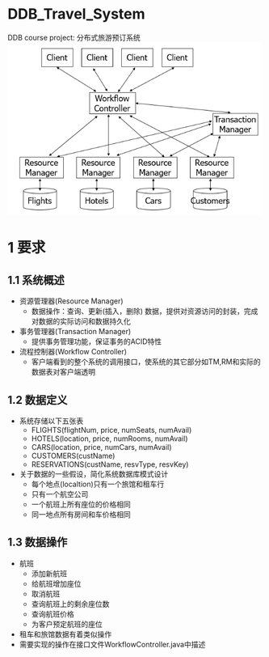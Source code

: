 # DDB_Travel_System
DDB course project: 分布式旅游预订系统
![arch](./assets/img/arch.PNG)

# 1 要求
## 1.1 系统概述

- 资源管理器(Resource Manager)‏
    - 数据操作：查询、更新(插入，删除) 数据，提供对资源访问的封装，完成对数据的实际访问和数据持久化
- 事务管理器(Transaction Manager)‏
    - 提供事务管理功能，保证事务的ACID特性
- 流程控制器(Workflow Controller)‏
    - 客户端看到的整个系统的调用接口，使系统的其它部分如TM,RM和实际的数据表对客户端透明

## 1.2 数据定义
- 系统存储以下五张表
    - FLIGHTS(flightNum, price, numSeats, numAvail)‏
    - HOTELS(location, price, numRooms, numAvail)‏
    - CARS(location, price, numCars, numAvail)‏
    - CUSTOMERS(custName)‏
    - RESERVATIONS(custName, resvType, resvKey)‏
- 关于数据的一些假设，简化系统数据库模式设计
    - 每个地点(localtion)只有一个旅馆和租车行
    - 只有一个航空公司
    - 一个航班上所有座位的价格相同
    - 同一地点所有房间和车价格相同

## 1.3 数据操作

- 航班
    - 添加新航班
    - 给航班增加座位
    - 取消航班
    - 查询航班上的剩余座位数
    - 查询航班价格
    - 为客户预定航班的座位
- 租车和旅馆数据有着类似操作
- 需要实现的操作在接口文件WorkflowController.java中描述
